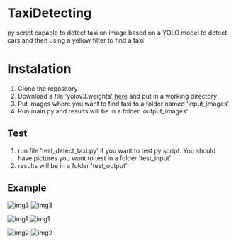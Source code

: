 # TaxiDetecting
py script capable to detect taxi on image based on a YOLO model to detect cars and then using a yellow filter to find a taxi

# Instalation
1. Clone the repository
2. Download a file 'yolov3.weights' [here](https://github.com/patrick013/Object-Detection---Yolov3/blob/master/model/yolov3.weights) and put in a working directory
3. Put images where you want to find taxi to a folder named 'input_images'
4. Run main.py and results will be in a folder 'output_images'

## Test
1. run file 'test_detect_taxi.py' if you want to test py script. You should have pictures you want to test in a folder 'test_input'
2. results will be in a folder 'test_output'

## Example

![img3](https://github.com/user-attachments/assets/8d729c2e-63e2-4f43-a8e1-5d7aba3e0ef8)
![img3](https://github.com/user-attachments/assets/f44df511-77c8-4023-ba23-33ff5b0f11fb)

![img1](https://github.com/user-attachments/assets/728a8683-ed83-4843-8e1e-af3389293608)
![img1](https://github.com/user-attachments/assets/f948941b-701a-41c6-9dc7-76406c15b176)

![img2](https://github.com/user-attachments/assets/a008f781-2309-4f63-baea-1671fde39e87)
![img2](https://github.com/user-attachments/assets/05fb9677-63ec-425d-937b-d9353588316d)


